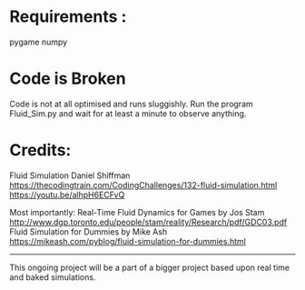 # Requirements :
pygame
numpy
# Code is Broken
Code is not at all optimised and runs sluggishly. Run the program Fluid_Sim.py and wait for at least a minute to observe anything.

# Credits:
Fluid Simulation
Daniel Shiffman
https://thecodingtrain.com/CodingChallenges/132-fluid-simulation.html
https://youtu.be/alhpH6ECFvQ

Most importantly:
Real-Time Fluid Dynamics for Games by Jos Stam
http://www.dgp.toronto.edu/people/stam/reality/Research/pdf/GDC03.pdf
Fluid Simulation for Dummies by Mike Ash
https://mikeash.com/pyblog/fluid-simulation-for-dummies.html

---
This ongoing project will be a part of a bigger project based upon real time and baked simulations.
